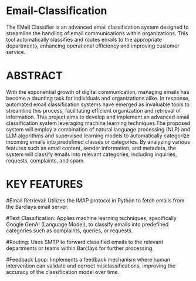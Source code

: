# Email-Classification
The EMail Classifier is an advanced email classification system designed to streamline the handling of email communications within organizations. This tool automatically classifies and routes emails to the appropriate departments, enhancing operational efficiency and improving customer service.


 # ABSTRACT 
 
 With  the  exponential  growth  of  digital  communication,  managing  emails  has  become  a 
 daunting  task  for  individuals  and  organizations  alike.  In  response,  automated  email 
 classification  systems  have  emerged  as  invaluable  tools  to  streamline  this  process,  facilitating 
 efficient  organization  and  retrieval  of  information.  This  project  aims  to  develop  and 
 implement  an  advanced  email  classification  system  leveraging  machine  learning 
 techniques.The  proposed  system  will  employ  a  combination  of  natural  language  processing 
 (NLP) and LLM  algorithms  and  supervised  learning  models  to  automatically  categorize  incoming 
 emails  into  predefined  classes  or  categories.  By  analyzing  various  features  such  as  email 
 content,  sender  information,  and  metadata,  the  system  will  classify  emails  into  relevant 
 categories,  including  inquiries,  requests,  complaints,  and  spam.

 # KEY FEATURES

#Email Retrieval: Utilizes the IMAP protocol in Python to fetch emails from the Barclays email server.

#Text Classification: Applies machine learning techniques, specifically Google GenAI (Language Model), to classify emails into predefined categories such as complaints, queries, or requests.

#Routing: Uses SMTP to forward classified emails to the relevant departments or teams within Barclays for further processing.

#Feedback Loop: Implements a feedback mechanism where human intervention can validate and correct misclassifications, improving the accuracy of the classification model over time.
